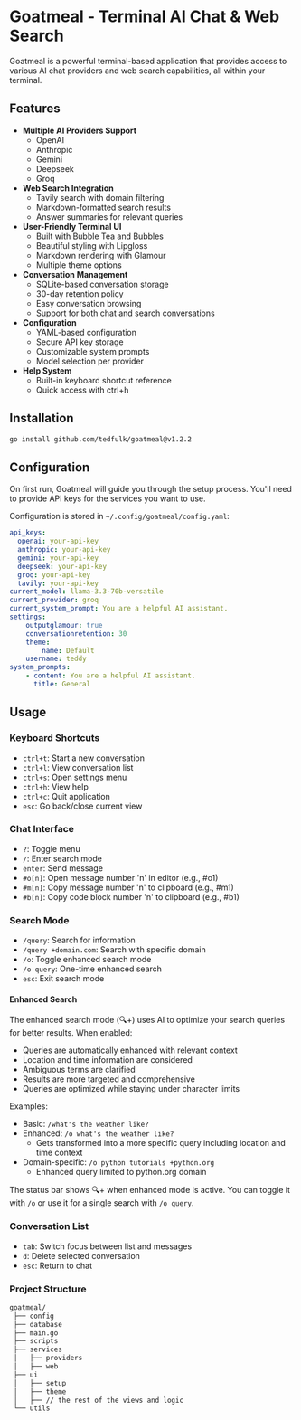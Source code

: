 # Goatmeal - Terminal AI Chat & Web Search

Goatmeal is a powerful terminal-based application that provides access to various AI chat providers and web search capabilities, all within your terminal.

## Features

- **Multiple AI Providers Support**
  - OpenAI
  - Anthropic
  - Gemini
  - Deepseek
  - Groq
- **Web Search Integration**
  - Tavily search with domain filtering
  - Markdown-formatted search results
  - Answer summaries for relevant queries
- **User-Friendly Terminal UI**
  - Built with Bubble Tea and Bubbles
  - Beautiful styling with Lipgloss
  - Markdown rendering with Glamour
  - Multiple theme options
- **Conversation Management**
  - SQLite-based conversation storage
  - 30-day retention policy
  - Easy conversation browsing
  - Support for both chat and search conversations
- **Configuration**
  - YAML-based configuration
  - Secure API key storage
  - Customizable system prompts
  - Model selection per provider
- **Help System**
  - Built-in keyboard shortcut reference
  - Quick access with ctrl+h

## Installation

```bash
go install github.com/tedfulk/goatmeal@v1.2.2
```

## Configuration

On first run, Goatmeal will guide you through the setup process. You'll need to provide API keys for the services you want to use.

Configuration is stored in `~/.config/goatmeal/config.yaml`:

```yaml
api_keys:
  openai: your-api-key
  anthropic: your-api-key
  gemini: your-api-key
  deepseek: your-api-key
  groq: your-api-key
  tavily: your-api-key
current_model: llama-3.3-70b-versatile
current_provider: groq
current_system_prompt: You are a helpful AI assistant.
settings:
    outputglamour: true
    conversationretention: 30
    theme:
        name: Default
    username: teddy
system_prompts:
    - content: You are a helpful AI assistant.
      title: General
```

## Usage

### Keyboard Shortcuts

- `ctrl+t`: Start a new conversation
- `ctrl+l`: View conversation list
- `ctrl+s`: Open settings menu
- `ctrl+h`: View help
- `ctrl+c`: Quit application
- `esc`: Go back/close current view

### Chat Interface

- `?`: Toggle menu
- `/`: Enter search mode
- `enter`: Send message
- `#o[n]`: Open message number 'n' in editor (e.g., #o1)
- `#m[n]`: Copy message number 'n' to clipboard (e.g., #m1)
- `#b[n]`: Copy code block number 'n' to clipboard (e.g., #b1)

### Search Mode

- `/query`: Search for information
- `/query +domain.com`: Search with specific domain
- `/o`: Toggle enhanced search mode
- `/o query`: One-time enhanced search
- `esc`: Exit search mode

#### Enhanced Search

The enhanced search mode (🔍+) uses AI to optimize your search queries for better results. When enabled:

- Queries are automatically enhanced with relevant context
- Location and time information are considered
- Ambiguous terms are clarified
- Results are more targeted and comprehensive
- Queries are optimized while staying under character limits

Examples:

- Basic: `/what's the weather like?`
- Enhanced: `/o what's the weather like?`
  - Gets transformed into a more specific query including location and time context
- Domain-specific: `/o python tutorials +python.org`
  - Enhanced query limited to python.org domain

The status bar shows 🔍+ when enhanced mode is active. You can toggle it with `/o` or use it for a single search with `/o query`.

### Conversation List

- `tab`: Switch focus between list and messages
- `d`: Delete selected conversation
- `esc`: Return to chat

### Project Structure

```md
goatmeal/
 ├── config
 ├── database
 ├── main.go
 ├── scripts
 ├── services
 │   ├── providers
 │   ├── web
 ├── ui
 │   ├── setup
 │   ├── theme
 │   ├── // the rest of the views and logic
 └── utils
```
